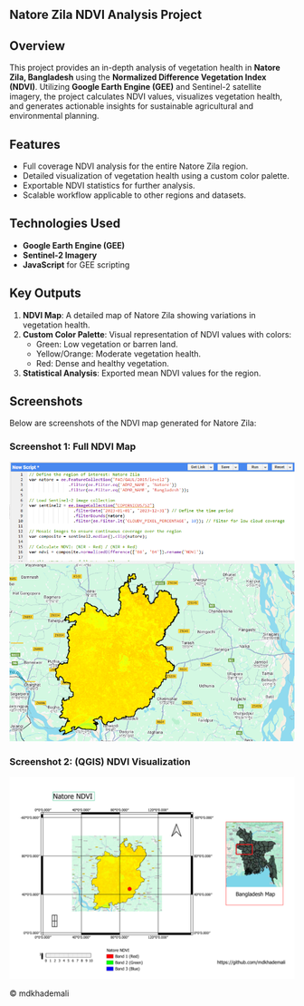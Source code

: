 ## Natore Zila NDVI Analysis Project

## Overview
This project provides an in-depth analysis of vegetation health in **Natore Zila, Bangladesh** using the **Normalized Difference Vegetation Index (NDVI)**. Utilizing **Google Earth Engine (GEE)** and Sentinel-2 satellite imagery, the project calculates NDVI values, visualizes vegetation health, and generates actionable insights for sustainable agricultural and environmental planning.

## Features
- Full coverage NDVI analysis for the entire Natore Zila region.
- Detailed visualization of vegetation health using a custom color palette.
- Exportable NDVI statistics for further analysis.
- Scalable workflow applicable to other regions and datasets.

## Technologies Used
- **Google Earth Engine (GEE)**
- **Sentinel-2 Imagery**
- **JavaScript** for GEE scripting

## Key Outputs
1. **NDVI Map**: A detailed map of Natore Zila showing variations in vegetation health.
2. **Custom Color Palette**: Visual representation of NDVI values with colors:
   - Green: Low vegetation or barren land.
   - Yellow/Orange: Moderate vegetation health.
   - Red: Dense and healthy vegetation.
3. **Statistical Analysis**: Exported mean NDVI values for the region.


## Screenshots
Below are screenshots of the NDVI map generated for Natore Zila:

### Screenshot 1: Full NDVI Map
![Full NDVI Map](./Images/natore-ndvi.png)

### Screenshot 2: (QGIS) NDVI Visualization
![Detailed NDVI Visualization](./Images/natore-ndvi-map-qgis.png)

© mdkhademali
